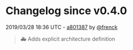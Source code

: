 # Changelog since v0.4.0

2019/03/28 18:36 UTC - [a801387](https://github.com/hassio-addons/addon-log-viewer/commit/a801387443a08b365c756885822aebf3dc6c875d) by [@frenck](https://github.com/frenck)
> :ambulance: Adds explicit architecture definition 

